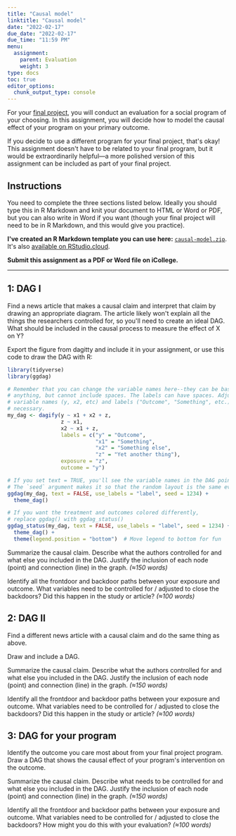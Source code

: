 ```yaml
---
title: "Causal model"
linktitle: "Causal model"
date: "2022-02-17"
due_date: "2022-02-17"
due_time: "11:59 PM"
menu:
  assignment:
    parent: Evaluation
    weight: 3
type: docs
toc: true
editor_options: 
  chunk_output_type: console
---
```


For your [final project](/assignment/final-project/), you will conduct an evaluation for a social program of your choosing. In this assignment, you will decide how to model the causal effect of your program on your primary outcome. 

If you decide to use a different program for your final project, that's okay! This assignment doesn't have to be related to your final program, but it would be extraordinarily helpful—a more polished version of this assignment can be included as part of your final project.


## Instructions

You need to complete the three sections listed below. Ideally you should type this in R Markdown and knit your document to HTML or Word or PDF, but you can also write in Word if you want (though your final project will need to be in R Markdown, and this would give you practice).

**I've created an R Markdown template you can use here:** [<i class="fas fa-file-archive"></i> `causal-model.zip`](/projects/causal-model.zip). It's also [available on RStudio.cloud](https://rstudio.cloud/spaces/160211/project/2762038).

**Submit this assignment as a PDF or Word file on iCollege.**

---


## 1: DAG I

Find a news article that makes a causal claim and interpret that claim by drawing an appropriate diagram. The article likely won't explain all the things the researchers controlled for, so you'll need to create an ideal DAG. What should be included in the causal process to measure the effect of X on Y? 

Export the figure from dagitty and include it in your assignment, or use this code to draw the DAG with R:


```r
library(tidyverse)
library(ggdag)

# Remember that you can change the variable names here--they can be basically
# anything, but cannot include spaces. The labels can have spaces. Adjust the
# variable names (y, x2, etc) and labels ("Outcome", "Something", etc.) as
# necessary.
my_dag <- dagify(y ~ x1 + x2 + z,
                 z ~ x1,
                 x2 ~ x1 + z,
                 labels = c("y" = "Outcome",
                            "x1" = "Something",
                            "x2" = "Something else",
                            "z" = "Yet another thing"),
                 exposure = "z",
                 outcome = "y")

# If you set text = TRUE, you'll see the variable names in the DAG points
# The `seed` argument makes it so that the random layout is the same every time
ggdag(my_dag, text = FALSE, use_labels = "label", seed = 1234) +
  theme_dag()

# If you want the treatment and outcomes colored differently,
# replace ggdag() with ggdag_status()
ggdag_status(my_dag, text = FALSE, use_labels = "label", seed = 1234) +
  theme_dag() +
  theme(legend.position = "bottom")  # Move legend to bottom for fun
```

Summarize the causal claim. Describe what the authors controlled for and what else you included in the DAG. Justify the inclusion of each node (point) and connection (line) in the graph. *(≈150 words)*

Identify all the frontdoor and backdoor paths between your exposure and outcome. What variables need to be controlled for / adjusted to close the backdoors? Did this happen in the study or article? *(≈100 words)*


## 2: DAG II

Find a different news article with a causal claim and do the same thing as above. 

Draw and include a DAG.

Summarize the causal claim. Describe what the authors controlled for and what else you included in the DAG. Justify the inclusion of each node (point) and connection (line) in the graph. *(≈150 words)*

Identify all the frontdoor and backdoor paths between your exposure and outcome. What variables need to be controlled for / adjusted to close the backdoors? Did this happen in the study or article? *(≈100 words)*


## 3: DAG for your program

Identify the outcome you care most about from your final project program. Draw a DAG that shows the causal effect of your program's intervention on the outcome. 

Summarize the causal claim. Describe what needs to be controlled for and what else you included in the DAG. Justify the inclusion of each node (point) and connection (line) in the graph. *(≈150 words)*

Identify all the frontdoor and backdoor paths between your exposure and outcome. What variables need to be controlled for / adjusted to close the backdoors? How might you do this with your evaluation? *(≈100 words)*
